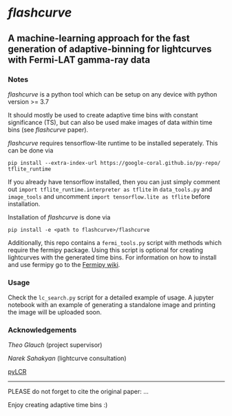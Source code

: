 # *flashcurve*
## A machine-learning approach for the fast generation of adaptive-binning for lightcurves with Fermi-LAT gamma-ray data

### Notes
*flashcurve* is a python tool which can be setup on any device with python version >= 3.7

It should mostly be used to create adaptive time bins with constant significance (TS), but can also be used make images of data within time bins (see *flashcurve* paper).

*flashcurve* requires tensorflow-lite runtime to be installed seperately. This can be done via
```
pip install --extra-index-url https://google-coral.github.io/py-repo/ tflite_runtime
```

If you already have tensorflow installed, then you can just simply comment out `import tflite_runtime.interpreter as tflite` in `data_tools.py` and `image_tools` and uncomment `import tensorflow.lite as tflite` before installation.

Installation of *flashcurve* is done via
```
pip install -e <path to flashcurve>/flashcurve
```

Additionally, this repo contains a `fermi_tools.py` script with methods which require the fermipy package. Using this script is optional for creating lightcurves with the generated time bins. For information on how to install and use fermipy go to the [Fermipy wiki](https://fermipy.readthedocs.io/en/latest/).

### Usage

Check the `lc_search.py` script for a detailed example of usage. A jupyter notebook with an example of generating a standalone image and printing the image will be uploaded soon. 

### Acknowledgements

_Theo Glauch_ (project supervisor)

_Narek Sahakyan_ (lightcurve consultation)

[pyLCR](https://github.com/dankocevski/pyLCR)

---

PLEASE do not forget to cite the original paper: ...

Enjoy creating adaptive time bins :)

